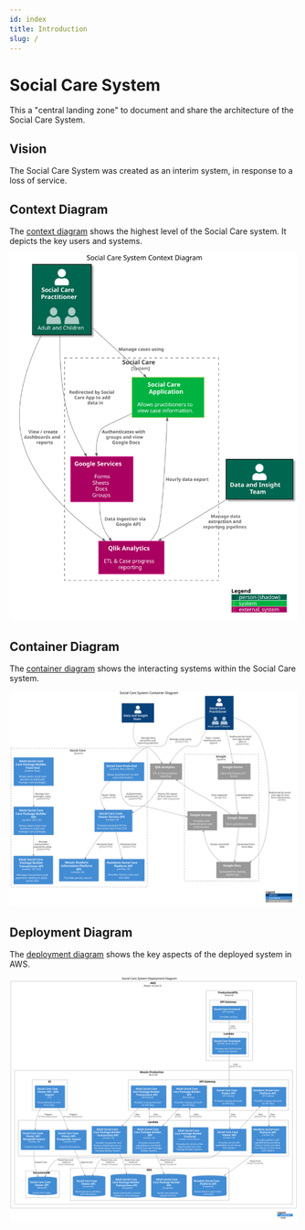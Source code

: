 ```yaml
---
id: index
title: Introduction
slug: /
---
```


# Social Care System

This a "central landing zone" to document and share the architecture of the Social Care System.

## Vision

The Social Care System was created as an interim system, in response to a loss of service.

## Context Diagram

The [context diagram](https://c4model.com/#SystemContextDiagram) shows the highest level of the Social Care system. It depicts the key users and systems.

![System Context Diagram](/img/diagrams/system-context.svg)

## Container Diagram

The [container diagram](https://c4model.com/#ContainerDiagram) shows the interacting systems within the Social Care system.

![System container Diagram](/img/diagrams/system-container.svg)

## Deployment Diagram

The [deployment diagram](https://c4model.com/#DeploymentDiagram) shows the key aspects of the deployed system in AWS.

![Deployment Diagram](/img/diagrams/deployment.svg)
